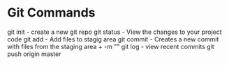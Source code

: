 # Git Commands

git init - create a new git repo
git status - View the changes to your project code
git add - Add files to stagig area
git commit - Creates a new commit with files from the staging area + -m ""
git log - view recent commits
git push origin master